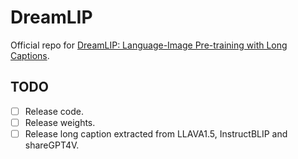 # DreamLIP
Official repo for [DreamLIP: Language-Image Pre-training with Long Captions]().
## TODO

- [ ] Release code.
- [ ] Release weights.
- [ ] Release long caption extracted from LLAVA1.5, InstructBLIP and shareGPT4V.
